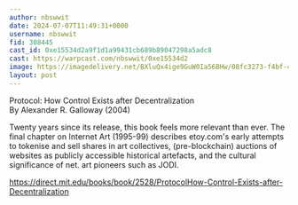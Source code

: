 ```yaml
---
author: nbswwit
date: 2024-07-07T11:49:31+0000
username: nbswwit
fid: 308445
cast_id: 0xe15534d2a9f1d1a99431cb689b89047298a5adc8
cast: https://warpcast.com/nbswwit/0xe15534d2
image: https://imagedelivery.net/BXluQx4ige9GuW0Ia56BHw/08fc3273-f4bf-4b49-b925-23c18f7b6d00/original
layout: post
---
```

Protocol: How Control Exists after Decentralization  
By Alexander R. Galloway (2004)  
  
Twenty years since its release, this book feels more relevant than ever. The final chapter on Internet Art (1995-99) describes etoy.com's early attempts to tokenise and sell shares in art collectives, (pre-blockchain) auctions of websites as publicly accessible historical artefacts, and the cultural significance of net. art pioneers such as JODI.  
  
https://direct.mit.edu/books/book/2528/ProtocolHow-Control-Exists-after-Decentralization  

<img src='https://imagedelivery.net/BXluQx4ige9GuW0Ia56BHw/08fc3273-f4bf-4b49-b925-23c18f7b6d00/original' alt='' referrerpolicy='no-referrer'/>
<img src='https://imagedelivery.net/BXluQx4ige9GuW0Ia56BHw/51e578ed-b096-43a2-0829-a4997ff72a00/original' alt='' referrerpolicy='no-referrer'/>
